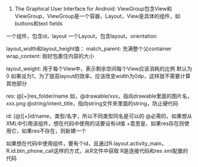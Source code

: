 1. The Graphical User Interface for Android:
  ViewGroup包含View和ViewGroup，ViewGroup是一个容器，Layout，View是具体的组件，如buttons和text fields

  一个组件，包含id，layout
  一个Layout，包含layout，orientation

  layout_width和layout_height值：
    match_parent: 充满整个父container
    wrap_content: 刚好包裹住内容的大小
  
  layout_weight:
    用于每个View中，表示剩余空间每个View应该消耗的比例
    默认为0
    如果设为1，为了提高layout的效率，应该改变width为0dp，这样就不需要计算其他部分

  res:
    @[+]res_folder/name
    如，@drawable/xxx，指向drawable里面的图片名，xxx.png
    @string/intent_title，指向string文件夹里面的string，防止硬代码

  id:
    [@][+]id/name，类型/名字，所以不同类型同名是可以的
    @必需的，如果想从XML中引用该组件，想在代码中使用的话要设有id值
    +意思是，如果res存在则使用它，如果res不存在，则新建一个

  如果想在代码中使用组件，要有个id，且通过R.layout.activity_main，R.id.btn_phone_call这样的方式，从R文件中获取
  R是连接代码和res xml配置的代码
